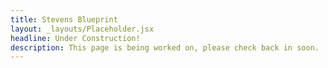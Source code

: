 ```yaml
---
title: Stevens Blueprint
layout: _layouts/Placeholder.jsx
headline: Under Construction!
description: This page is being worked on, please check back in soon.
---
```



<!-- ---
title: Stevens Blueprint
layout: _layouts/Blog.jsx
headline: Stevens Blueprint Blog
description: Keep up with our student run organization's latest accomplishments and mishaps.
posts:
  - name_post: example1
    image: "/assets/events/google_event.jpg"
    date: "10, May 2024"
    tag: "Project"
  - name_post: example2
    image: "/assets/events/google_event_1.jpg"
    date: "10, May 2024"
    tag: "Project"
  - name_post: example3
    image: "/assets/events/google_event_2.jpg"
    date: "10, May 2024"
    tag: "Project"
---

 -->
